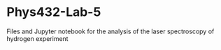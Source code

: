 # Phys432-Lab-5
Files and Jupyter notebook for the analysis of the laser spectroscopy of hydrogen experiment

